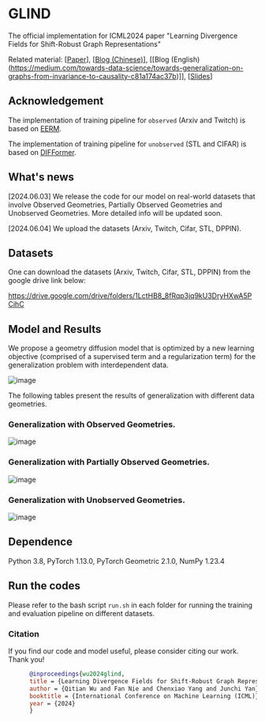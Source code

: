 # GLIND

The official implementation for ICML2024 paper "Learning Divergence Fields for Shift-Robust Graph Representations"

Related material: [[Paper](https://arxiv.org/pdf/2406.04963)], [[Blog (Chinese)](https://zhuanlan.zhihu.com/p/709125359)], [[Blog (English)(https://medium.com/towards-data-science/towards-generalization-on-graphs-from-invariance-to-causality-c81a174ac37b)]], [[Slides](https://qitianwu.github.io/assets/publications/icml2024-glind/slides.pdf)]

## Acknowledgement

The implementation of training pipeline for `observed` (Arxiv and Twitch) is based on [EERM](https://github.com/qitianwu/GraphOOD-EERM).

The implementation of training pipeline for `unobserved` (STL and CIFAR) is based on [DIFFormer](https://github.com/qitianwu/DIFFormer).

## What's news

[2024.06.03] We release the code for our model on real-world datasets that involve Observed Geometries, Partially Observed Geometries and Unobserved Geometries. More detailed info will be updated soon.

[2024.06.04] We upload the datasets (Arxiv, Twitch, Cifar, STL, DPPIN).

## Datasets

One can download the datasets (Arxiv, Twitch, Cifar, STL, DPPIN) from the google drive link below:

https://drive.google.com/drive/folders/1LctHB8_8fRqp3jq9kU3DryHXwA5PCihC

## Model and Results

We propose a geometry diffusion model that is optimized by a new learning objective (comprised of a supervised term and a regularization term) for the generalization problem with interdependent data.

![image](https://github.com/fannie1208/GLIND/assets/89764090/0240e933-a4b3-483e-9fff-8174677c83e9)

The following tables present the results of generalization with different data geometries.

### Generalization with Observed Geometries.

![image](https://github.com/fannie1208/GLIND/assets/89764090/ea2c785b-7011-4d04-b8c8-5a328d33f984)

### Generalization with Partially Observed Geometries.

![image](https://github.com/fannie1208/GLIND/assets/89764090/e7a18465-22e0-4c25-aaac-41bf2bb687b8)

### Generalization with Unobserved Geometries.

![image](https://github.com/fannie1208/GLIND/assets/89764090/89313ec2-54bc-47e5-8dba-61ffa62f7f17)


## Dependence

Python 3.8, PyTorch 1.13.0, PyTorch Geometric 2.1.0, NumPy 1.23.4

## Run the codes

Please refer to the bash script `run.sh` in each folder for running the training and evaluation pipeline on different datasets.

### Citation

If you find our code and model useful, please consider citing our work. Thank you!

```bibtex
      @inproceedings{wu2024glind,
      title = {Learning Divergence Fields for Shift-Robust Graph Representations},
      author = {Qitian Wu and Fan Nie and Chenxiao Yang and Junchi Yan},
      booktitle = {International Conference on Machine Learning (ICML)},
      year = {2024}
      }
```

